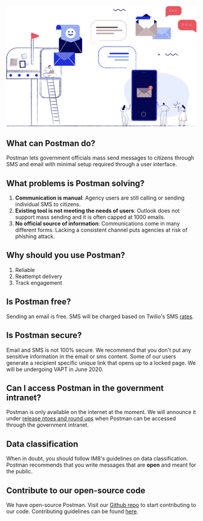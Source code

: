 
![landing page graphic](./assets/AdminLanding.svg)

## What can Postman do?

Postman lets government officials mass send messages to citizens through SMS and email with minimal setup required through a user interface.

## What problems is Postman solving?

1. **Communication is manual**: Agency users are still calling or sending individual SMS to citizens. 
2. **Existing tool is not meeting the needs of users**: Outlook does not support mass sending and it is often capped at 1000 emails. 
3. **No official source of information**: Communications come in many different forms. Lacking a consistent channel puts agencies at risk of phishing attack.

## Why should you use Postman?

1. Reliable
2. Reattempt delivery
3. Track engagement

## Is Postman free?

Sending an email is free. SMS will be charged based on Twilio's SMS [rates](https://www.twilio.com/pricing "Twilio's Pricing").

## Is Postman secure?

Email and SMS is not 100% secure. We recommend that you don't put any sensitive information in the email or sms content. Some of our users generate a recipient specific unique link that opens up to a locked page. We will be undergoing VAPT in June 2020.

## Can I access Postman in the government intranet?

Postman is only available on the internet at the moment. We will announce it under [release ntoes and round ups](./release-notes "Section 5: Release Notes & Roundups") when Postman can be accessed through the government intranet. 

## Data classification

When in doubt, you should follow IM8's guidelines on data classification. Postman recommends that you write messages that are **open** and meant for the public.


## Contribute to our open-source code

We have open-source Postman. Visit our [Github repo](https://github.com/opengovsg/postmangovsg "Postman Github repo") to start contributing to our code. Contributing guidelines can be found [here](https://github.com/opengovsg/postmangovsg/blob/develop/docs/CONTRIBUTING.md "Github contributing guidelines"). 
